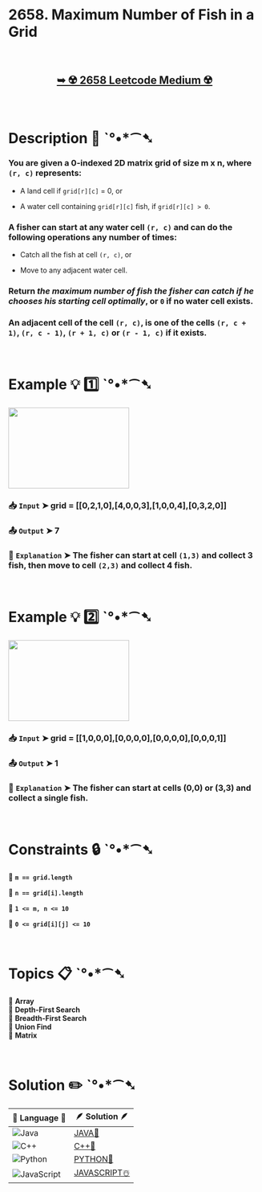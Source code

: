 # 2658. Maximum Number of Fish in a Grid

</br>

<h2 align="center"> 

<a href="https://leetcode.com/problems/maximum-number-of-fish-in-a-grid/description/?envType=daily-question&envId=2025-01-28"><strong>➥ ☢️ 2658 Leetcode Medium ☢️ </strong></a>
</h2>

</br>

# Description 📜 ˋ°•*⁀➷

### You are given a 0-indexed 2D matrix grid of size m x n, where `(r, c)` represents:

- A land cell if `grid[r][c]` = 0, or

- A water cell containing `grid[r][c]` fish, if `grid[r][c] > 0`.

### A fisher can start at any water cell `(r, c)` and can do the following operations any number of times:

- Catch all the fish at cell `(r, c)`, or

- Move to any adjacent water cell.

### Return *the maximum number of fish the fisher can catch if he chooses his starting cell optimally*, or `0` if no water cell exists.

### An adjacent cell of the cell `(r, c)`, is one of the cells `(r, c + 1)`, `(r, c - 1)`, `(r + 1, c)` or `(r - 1, c)` if it exists.

</br>

# Example 💡 1️⃣ ˋ°•*⁀➷

<img src="https://github.com/user-attachments/assets/b72dd28e-607c-4735-afb2-5cfc27770707" width="241px" height="161px"/>

  ### 📥 `Input`  ➤ grid = [[0,2,1,0],[4,0,0,3],[1,0,0,4],[0,3,2,0]]

  ### 📤 `Output`  ➤ 7

  ### 🔦 `Explanation`  ➤  The fisher can start at cell `(1,3)` and collect 3 fish, then move to cell `(2,3)` and collect 4 fish.

</br>

# Example 💡 2️⃣ ˋ°•*⁀➷

<img src="https://github.com/user-attachments/assets/c56b9007-cfb7-487f-a61c-40572dff729a" width="241px" height="161px"/>

  ### 📥 `Input` ➤ grid = [[1,0,0,0],[0,0,0,0],[0,0,0,0],[0,0,0,1]]

  ### 📤 `Output`  ➤ 1

  ### 🔦 `Explanation` ➤ The fisher can start at cells (0,0) or (3,3) and collect a single fish.

</br>

# Constraints 🔒 ˋ°•*⁀➷

🔹 **`m == grid.length`** </br>

🔹 **`n == grid[i].length`** </br>

🔹 **`1 <= m, n <= 10`** </br>

🔹 **`0 <= grid[i][j] <= 10`** </br>

</br>

# Topics 📋 ˋ°•*⁀➷

🔸 **Array**  </br>
🔸 **Depth-First Search**  </br>
🔸 **Breadth-First Search**  </br>
🔸 **Union Find**  </br>
🔸 **Matrix**  </br>

</br>

# Solution ✏️ ˋ°•*⁀➷

| 📒 Language 📒  | 🪶 Solution 🪶 |
| ------------- | ------------- |
|  ![Java](https://img.shields.io/badge/java-%23ED8B00.svg?style=for-the-badge&logo=openjdk&logoColor=white)  | [JAVA🍁](https://github.com/Prakhar-002/LEETCODE/blob/main/%F0%9F%8D%84%20Daily%20Challenge%202025%20%F0%9F%8D%B3/%F0%9F%94%AC%20Examine%20Thoroughly%20%F0%9F%A7%AC/01%20Jan%20%F0%9F%AA%BC/28%20-%2001%20-%202025%20---%202658.%20Maximum%20Number%20of%20Fish%20in%20a%20Grid%20%E2%98%83%EF%B8%8F%20%F0%9F%8D%81%20%F0%9F%8D%B0%20%F0%9F%8E%B2/%F0%9F%8D%81JAVA%20-%202658.%20Maximum%20Number%20of%20Fish%20in%20a%20Grid.java) |
|  ![C++](https://img.shields.io/badge/c++-%2300599C.svg?style=for-the-badge&logo=c%2B%2B&logoColor=white)  | [C++🎲](https://github.com/Prakhar-002/LEETCODE/blob/main/%F0%9F%8D%84%20Daily%20Challenge%202025%20%F0%9F%8D%B3/%F0%9F%94%AC%20Examine%20Thoroughly%20%F0%9F%A7%AC/01%20Jan%20%F0%9F%AA%BC/28%20-%2001%20-%202025%20---%202658.%20Maximum%20Number%20of%20Fish%20in%20a%20Grid%20%E2%98%83%EF%B8%8F%20%F0%9F%8D%81%20%F0%9F%8D%B0%20%F0%9F%8E%B2/%F0%9F%8E%B2CPP%20-%202658.%20Maximum%20Number%20of%20Fish%20in%20a%20Grid.cpp)  |
|  ![Python](https://img.shields.io/badge/python-3670A0?style=for-the-badge&logo=python&logoColor=ffdd54)    | [PYTHON🍰](https://github.com/Prakhar-002/LEETCODE/blob/main/%F0%9F%8D%84%20Daily%20Challenge%202025%20%F0%9F%8D%B3/%F0%9F%94%AC%20Examine%20Thoroughly%20%F0%9F%A7%AC/01%20Jan%20%F0%9F%AA%BC/28%20-%2001%20-%202025%20---%202658.%20Maximum%20Number%20of%20Fish%20in%20a%20Grid%20%E2%98%83%EF%B8%8F%20%F0%9F%8D%81%20%F0%9F%8D%B0%20%F0%9F%8E%B2/%F0%9F%8D%B0PYTHON%20-%202658.%20Maximum%20Number%20of%20Fish%20in%20a%20Grid.py) |
| ![JavaScript](https://img.shields.io/badge/javascript-%23323330.svg?style=for-the-badge&logo=javascript&logoColor=%23F7DF1E)   | [JAVASCRIPT☃️](https://github.com/Prakhar-002/LEETCODE/blob/main/%F0%9F%8D%84%20Daily%20Challenge%202025%20%F0%9F%8D%B3/%F0%9F%94%AC%20Examine%20Thoroughly%20%F0%9F%A7%AC/01%20Jan%20%F0%9F%AA%BC/28%20-%2001%20-%202025%20---%202658.%20Maximum%20Number%20of%20Fish%20in%20a%20Grid%20%E2%98%83%EF%B8%8F%20%F0%9F%8D%81%20%F0%9F%8D%B0%20%F0%9F%8E%B2/%E2%98%83%EF%B8%8FJAVASCRIPT%20-%202658.%20Maximum%20Number%20of%20Fish%20in%20a%20Grid.js) |
